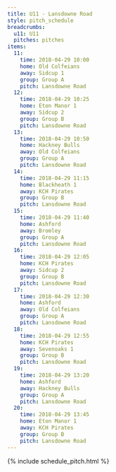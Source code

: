 ```yaml
---
title: U11 - Lansdowne Road
style: pitch_schedule
breadcrumbs:
  u11: U11
  pitches: pitches
items:
  11:
    time: 2018-04-29 10:00
    home: Old Colfeians
    away: Sidcup 1
    group: Group A
    pitch: Lansdowne Road
  12:
    time: 2018-04-29 10:25
    home: Eton Manor 1
    away: Sidcup 2
    group: Group B
    pitch: Lansdowne Road
  13:
    time: 2018-04-29 10:50
    home: Hackney Bulls
    away: Old Colfeians
    group: Group A
    pitch: Lansdowne Road
  14:
    time: 2018-04-29 11:15
    home: Blackheath 1
    away: KCH Pirates
    group: Group B
    pitch: Lansdowne Road
  15:
    time: 2018-04-29 11:40
    home: Ashford
    away: Bromley
    group: Group A
    pitch: Lansdowne Road
  16:
    time: 2018-04-29 12:05
    home: KCH Pirates
    away: Sidcup 2
    group: Group B
    pitch: Lansdowne Road
  17:
    time: 2018-04-29 12:30
    home: Ashford
    away: Old Colfeians
    group: Group A
    pitch: Lansdowne Road
  18:
    time: 2018-04-29 12:55
    home: KCH Pirates
    away: Sevenoaks 1
    group: Group B
    pitch: Lansdowne Road
  19:
    time: 2018-04-29 13:20
    home: Ashford
    away: Hackney Bulls
    group: Group A
    pitch: Lansdowne Road
  20:
    time: 2018-04-29 13:45
    home: Eton Manor 1
    away: KCH Pirates
    group: Group B
    pitch: Lansdowne Road
---
```


{% include schedule_pitch.html %}
